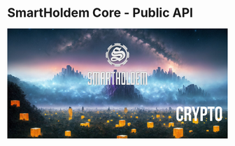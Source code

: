 # SmartHoldem Core - Public API

![SmartHoldem BlockChain](https://raw.githubusercontent.com/smartholdem/sth-core/main/packages/core-api/banner.png)
